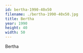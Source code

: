 ```yaml
---
id: bertha-1990-40x50
filename: ./bertha-1990-40x50.jpg
title: Bertha
year: 1990
height: 40
width: 50
---
```


Bertha
